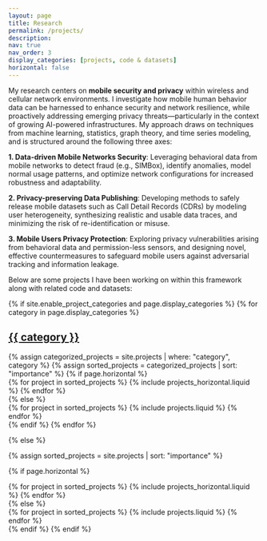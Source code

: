 ```yaml
---
layout: page
title: Research
permalink: /projects/
description:
nav: true
nav_order: 3
display_categories: [projects, code & datasets]
horizontal: false
---
```


My research centers on **mobile security and privacy** within wireless and cellular network environments. I investigate how mobile human behavior data can be harnessed to enhance security and network resilience, while proactively addressing emerging privacy threats—particularly in the context of growing AI-powered infrastructures. My approach draws on techniques from machine learning, statistics, graph theory, and time series modeling, and is structured around the following three axes:

**1. Data-driven Mobile Networks Security**: Leveraging behavioral data from mobile networks to detect fraud (e.g., SIMBox), identify anomalies, model normal usage patterns, and optimize network configurations for increased robustness and adaptability.

**2. Privacy-preserving Data Publishing**: Developing methods to safely release mobile datasets such as Call Detail Records (CDRs) by modeling user heterogeneity, synthesizing realistic and usable data traces, and minimizing the risk of re-identification or misuse.

**3. Mobile Users Privacy Protection**: Exploring privacy vulnerabilities arising from behavioral data and permission-less sensors, and designing novel, effective countermeasures to safeguard mobile users against adversarial tracking and information leakage.

Below are some projects I have been working on within this framework along with related code and datasets:

<!-- pages/projects.md -->
<div class="projects">
{% if site.enable_project_categories and page.display_categories %}
  <!-- Display categorized projects -->
  {% for category in page.display_categories %}
  <a id="{{ category }}" href=".#{{ category }}">
    <h2 class="category">{{ category }}</h2>
  </a>
  {% assign categorized_projects = site.projects | where: "category", category %}
  {% assign sorted_projects = categorized_projects | sort: "importance" %}
  <!-- Generate cards for each project -->
  {% if page.horizontal %}
  <div class="container">
    <div class="row row-cols-1 row-cols-md-2">
    {% for project in sorted_projects %}
      {% include projects_horizontal.liquid %}
    {% endfor %}
    </div>
  </div>
  {% else %}
  <div class="row row-cols-1 row-cols-md-3">
    {% for project in sorted_projects %}
      {% include projects.liquid %}
    {% endfor %}
  </div>
  {% endif %}
  {% endfor %}

{% else %}

<!-- Display projects without categories -->

{% assign sorted_projects = site.projects | sort: "importance" %}

  <!-- Generate cards for each project -->

{% if page.horizontal %}

  <div class="container">
    <div class="row row-cols-1 row-cols-md-2">
    {% for project in sorted_projects %}
      {% include projects_horizontal.liquid %}
    {% endfor %}
    </div>
  </div>
  {% else %}
  <div class="row row-cols-1 row-cols-md-3">
    {% for project in sorted_projects %}
      {% include projects.liquid %}
    {% endfor %}
  </div>
  {% endif %}
{% endif %}
</div>
